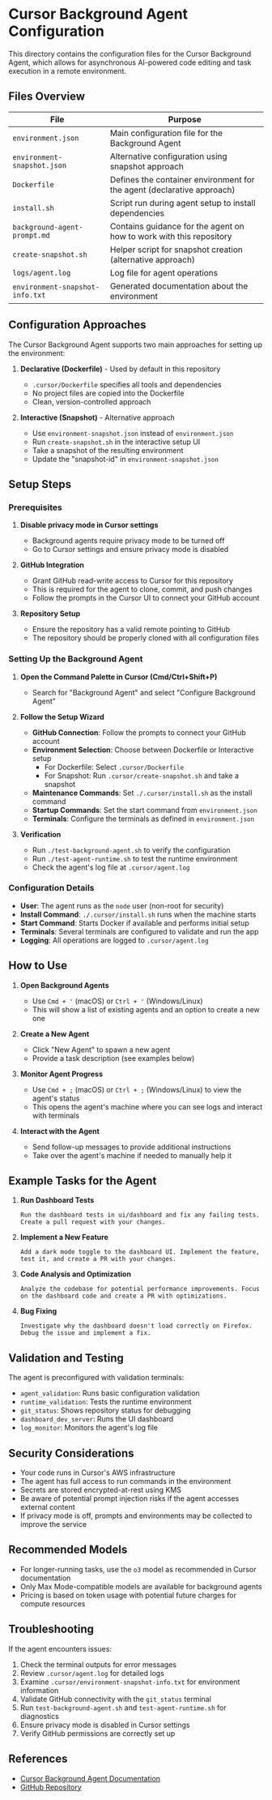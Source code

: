 # Cursor Background Agent Configuration

This directory contains the configuration files for the Cursor Background Agent, which allows for asynchronous AI-powered code editing and task execution in a remote environment.

## Files Overview

| File | Purpose |
|------|---------|
| `environment.json` | Main configuration file for the Background Agent |
| `environment-snapshot.json` | Alternative configuration using snapshot approach |
| `Dockerfile` | Defines the container environment for the agent (declarative approach) |
| `install.sh` | Script run during agent setup to install dependencies |
| `background-agent-prompt.md` | Contains guidance for the agent on how to work with this repository |
| `create-snapshot.sh` | Helper script for snapshot creation (alternative approach) |
| `logs/agent.log` | Log file for agent operations |
| `environment-snapshot-info.txt` | Generated documentation about the environment |

## Configuration Approaches

The Cursor Background Agent supports two main approaches for setting up the environment:

1. **Declarative (Dockerfile)** - Used by default in this repository
   - `.cursor/Dockerfile` specifies all tools and dependencies
   - No project files are copied into the Dockerfile
   - Clean, version-controlled approach

2. **Interactive (Snapshot)** - Alternative approach 
   - Use `environment-snapshot.json` instead of `environment.json`
   - Run `create-snapshot.sh` in the interactive setup UI
   - Take a snapshot of the resulting environment
   - Update the "snapshot-id" in `environment-snapshot.json`

## Setup Steps

### Prerequisites
1. **Disable privacy mode in Cursor settings**
   - Background agents require privacy mode to be turned off
   - Go to Cursor settings and ensure privacy mode is disabled

2. **GitHub Integration**
   - Grant GitHub read-write access to Cursor for this repository
   - This is required for the agent to clone, commit, and push changes
   - Follow the prompts in the Cursor UI to connect your GitHub account

3. **Repository Setup**
   - Ensure the repository has a valid remote pointing to GitHub
   - The repository should be properly cloned with all configuration files

### Setting Up the Background Agent
1. **Open the Command Palette in Cursor (Cmd/Ctrl+Shift+P)**
   - Search for "Background Agent" and select "Configure Background Agent"

2. **Follow the Setup Wizard**
   - **GitHub Connection**: Follow the prompts to connect your GitHub account
   - **Environment Selection**: Choose between Dockerfile or Interactive setup
     - For Dockerfile: Select `.cursor/Dockerfile`
     - For Snapshot: Run `.cursor/create-snapshot.sh` and take a snapshot
   - **Maintenance Commands**: Set `./.cursor/install.sh` as the install command
   - **Startup Commands**: Set the start command from `environment.json`
   - **Terminals**: Configure the terminals as defined in `environment.json`

3. **Verification**
   - Run `./test-background-agent.sh` to verify the configuration
   - Run `./test-agent-runtime.sh` to test the runtime environment
   - Check the agent's log file at `.cursor/agent.log`

### Configuration Details
- **User**: The agent runs as the `node` user (non-root for security)
- **Install Command**: `./.cursor/install.sh` runs when the machine starts
- **Start Command**: Starts Docker if available and performs initial setup
- **Terminals**: Several terminals are configured to validate and run the app
- **Logging**: All operations are logged to `.cursor/agent.log`

## How to Use

1. **Open Background Agents**
   - Use `Cmd + '` (macOS) or `Ctrl + '` (Windows/Linux)
   - This will show a list of existing agents and an option to create a new one

2. **Create a New Agent**
   - Click "New Agent" to spawn a new agent
   - Provide a task description (see examples below)

3. **Monitor Agent Progress**
   - Use `Cmd + ;` (macOS) or `Ctrl + ;` (Windows/Linux) to view the agent's status
   - This opens the agent's machine where you can see logs and interact with terminals

4. **Interact with the Agent**
   - Send follow-up messages to provide additional instructions
   - Take over the agent's machine if needed to manually help it

## Example Tasks for the Agent

1. **Run Dashboard Tests**
   ```
   Run the dashboard tests in ui/dashboard and fix any failing tests. Create a pull request with your changes.
   ```

2. **Implement a New Feature**
   ```
   Add a dark mode toggle to the dashboard UI. Implement the feature, test it, and create a PR with your changes.
   ```

3. **Code Analysis and Optimization**
   ```
   Analyze the codebase for potential performance improvements. Focus on the dashboard code and create a PR with optimizations.
   ```

4. **Bug Fixing**
   ```
   Investigate why the dashboard doesn't load correctly on Firefox. Debug the issue and implement a fix.
   ```

## Validation and Testing

The agent is preconfigured with validation terminals:
- `agent_validation`: Runs basic configuration validation
- `runtime_validation`: Tests the runtime environment
- `git_status`: Shows repository status for debugging
- `dashboard_dev_server`: Runs the UI dashboard
- `log_monitor`: Monitors the agent's log file

## Security Considerations

- Your code runs in Cursor's AWS infrastructure
- The agent has full access to run commands in the environment
- Secrets are stored encrypted-at-rest using KMS
- Be aware of potential prompt injection risks if the agent accesses external content
- If privacy mode is off, prompts and environments may be collected to improve the service

## Recommended Models

- For longer-running tasks, use the `o3` model as recommended in Cursor documentation
- Only Max Mode-compatible models are available for background agents
- Pricing is based on token usage with potential future charges for compute resources

## Troubleshooting

If the agent encounters issues:
1. Check the terminal outputs for error messages
2. Review `.cursor/agent.log` for detailed logs
3. Examine `.cursor/environment-snapshot-info.txt` for environment information
4. Validate GitHub connectivity with the `git_status` terminal
5. Run `test-background-agent.sh` and `test-agent-runtime.sh` for diagnostics
6. Ensure privacy mode is disabled in Cursor settings
7. Verify GitHub permissions are correctly set up

## References

- [Cursor Background Agent Documentation](https://docs.cursor.com/background-agent)
- [GitHub Repository](https://github.com/Victordtesla24/cursor-uninstaller.git) 